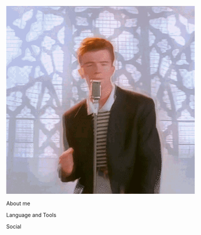 [![Header](https://github.com/MatveySDK/MatveySDK/blob/main/assets/rickroll-roll.gif)](https://steamcommunity.com/tradeoffer/new/?partner=1296316604&token=V9fm6hQ2)

About me

Language and Tools

Social
